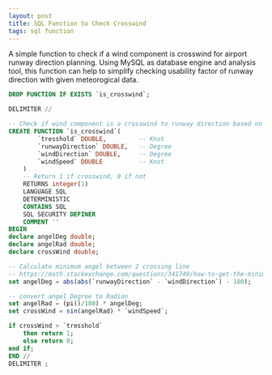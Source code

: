 ```yaml
---
layout: post
title: SQL Function to Check Crosswind
tags: sql function
---
```

A simple function to check if a wind component is crosswind for airport runway direction planning. Using MySQL as database engine and analysis tool, this function can help to simplify checking usability factor of runway direction with given meteorogical data.

```sql
DROP FUNCTION IF EXISTS `is_crosswind`;

DELIMITER //

-- Check if wind component is a crosswind to runway direction based on tresshold value
CREATE FUNCTION `is_crosswind`(
        `tresshold` DOUBLE,         -- Knot
        `runwayDirection` DOUBLE,   -- Degree
        `windDirection` DOUBLE,     -- Degree
        `windSpeed` DOUBLE          -- Knot
    )
    -- Return 1 if crosswind, 0 if not
    RETURNS integer(1)
    LANGUAGE SQL
    DETERMINISTIC
    CONTAINS SQL
    SQL SECURITY DEFINER
    COMMENT ''
BEGIN
declare angelDeg double;
declare angelRad double;
declare crossWind double;

-- Calculate minimum angel between 2 crossing line
-- https://math.stackexchange.com/questions/341749/how-to-get-the-minimum-angle-between-two-crossing-lines
set angelDeg = abs(abs(`runwayDirection` - `windDirection`) - 180);

-- convert angel Degree to Radian
set angelRad = (pi()/180) * angelDeg;
set crossWind = sin(angelRad) * `windSpeed`;

if crossWind > `tresshold`
    then return 1;
    else return 0;
end if;
END //
DELIMITER ;
```
